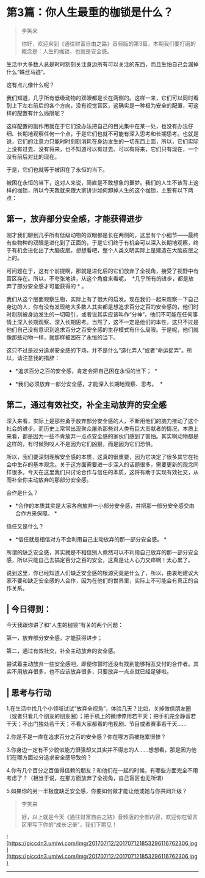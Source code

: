 # 第3篇：你人生最重的枷锁是什么？

> 李笑来
> 
> 你好，欢迎来到《通往财富自由之路》音频版的第3篇，本期我们要打磨的概念是：人生的枷锁，也就是安全感。

生活中大多数人总是时时刻刻关注身边所有可以关注的东西，而且生怕自己会漏掉什么“蛛丝马迹”。

这有点儿像什么呢？

我们知道，几乎所有低级动物的双眼都是长在两侧的。这样一来，它们可以同时看到上下左右前后的各个方向，没有视觉盲区，这确实是一种极为安全的配置，可这样的配置有什么局限呢？

这样配置的副作用就在于它们没办法把自己的目光集中在某一处，也没有办法仔细、长期地观察任何一个点，于是它们也就不可能有深入思考和长期思考。也就是说，它们的注意力只能时时刻刻消耗在身边发生的一切东西上面，所以，它们实际上没有过去、没有将来，也不知道可以有过去、可以有将来，它们只有现在，一个没有前后对比的现在。

于是，它们也就等于被困在了永恒的当下。

被困在永恒的当下，这对人来说，简直是不敢想象的噩梦。我们的人生不该背上这样的枷锁，所以今天我就来跟大家讲讲如何卸掉人生的这个枷锁，主要有以下两点：

## 第一，放弃部分安全感，才能获得进步

刚才我们聊到几乎所有低级动物的双眼都是长在两侧的，这里有个小细节——最终有些物种的双眼是进化到了正面的，于是它们终于有机会可以深入长期地观察，终于有机会进化出了大脑皮层。想想看吧，整个人类文明实际上是建造在大脑皮层之上的。

可问题在于，这有个前提啊，那就是进化后的它们放弃了全视角，接受了视野中有盲区存在。所以，不夸张地讲，从这个角度来看呢，  *几乎所有的进步，都是放弃了部分安全感才可能获得的 * 。

我们从这个层面观察生物，实际上有了很大的启发。现在我们一起来观察一下自己身边的人，你有没有发现绝大多数人其实都是想追求百分之百的安全感的，他们时时刻刻被身边发生的一切吸引，或者说其实应该叫作“分神”，他们不可能在任何事情上深入长期观察、深入长期思考。当然了，这不一定是他们的本性，这只不过是他们自己没有意识到追求百分之百安全感的生存模式有什么局限。于是呢，他们就像那些动物一样，就那样被困在了永恒的当下。

这只不过是过分追求安全感的下场，并不是什么“造化弄人”或者“命运捉弄”。所以，请注意我的措辞：

* *追求百分之百的安全感，肯定会把自己困在永恒的当下；  * 

* *我们必须放弃一部分安全感，才能深入长期地观察、思考。  * 

## 第二，通过有效社交，补全主动放弃的安全感

深入来看，实际上是那些勇于放弃部分安全感的人，不断用他们的脑力推动了这个社会的进步。而历史上常常出现聚众屠杀那些对人类有巨大贡献者的情况，本质上来看，都是因为一些不肯放弃一点点安全感的家伙们感到了害怕。其实啊动物都是这样的，有时候狗咬人不是因为它们凶狠，而是因为它们恐惧。

所以，我们要深刻理解安全感的本质，这真的很重要，因为它决定了很多其它在社会中生存的基本观念。关于这方面需要进一步深入的话题很多，需要更新的观念同样很多。今天在这里我们只讨论合作与信任的本质，这将有助于实现有效社交，从而补全你主动放弃的那部分安全感。

合作是什么？

* *合作的本质其实是大家各自放弃一小部分安全感，并把那一部分安全感交由合作方来保障。 * 

信任又是什么？

* *信任就是相信对方不会利用自己主动放弃的那一部分安全感。 * 

所谓的缺乏安全感，其实就是不相信别人竟然可以不利用自己放弃的那一部分安全感，所以只能自己去搞定百分之百的安全，这真是让人心力交瘁啊！太心累了。

说到这里，你已经知道人们缺乏安全感的根源究竟是什么了，所以，由衷地建议大家不要和缺乏安全感的人合作，因为在他们的世界里，实际上不可能会有真正的合作关系。

## | 今日得到：

今天我跟你讲了和“人生的枷锁”有关的两个问题：

第一，放弃部分安全感，才能获得进步；

第二，通过有效社交，补全主动放弃的安全感。

尝试着主动放弃一些安全感吧，即便你暂时还没有找到能够相互交付的合作者。其实不用放弃很多，也不应该放弃很多，只要放弃一点点就已经足够啦。

## | 思考与行动

1.在生活中找几个小领域试试“放弃全视角”，体验几天？比如，关掉微信朋友圈（或者只看几个朋友的朋友圈）；把手机上的微博停用若干天；把手机完全静音若干天；不出门独处若干天；不看大家都看的电视剧、节目或者赛事若干天……

2.你是不是一直在追求百分之百的安全感？你在哪方面被拖累很惨？

3.你身边一定有不少貌似能力很强却又其实并不得志的人……想想看，那是因为他们在哪方面过分追求安全感导致的？

4.你有几个百分之百值得信赖的朋友？和他们在一起的时候，有哪些方面完全不用考虑了？（相当于说，在那方面放弃了全视角，自己盲区也无所谓）

5.如果你的另一半极度缺乏安全感，你要如何做才能让他或她与你共同升级？

> 李笑来
> 
> 好，以上就是今天《通往财富自由之路》音频版的全部内容，欢迎你在留言区里写下你的“成长记录”，我们下期见！

![https://piccdn3.umiwi.com/img/201707/12/201707121853296116762306.jpg](https://piccdn3.umiwi.com/img/201707/12/201707121853296116762306.jpg)

---
